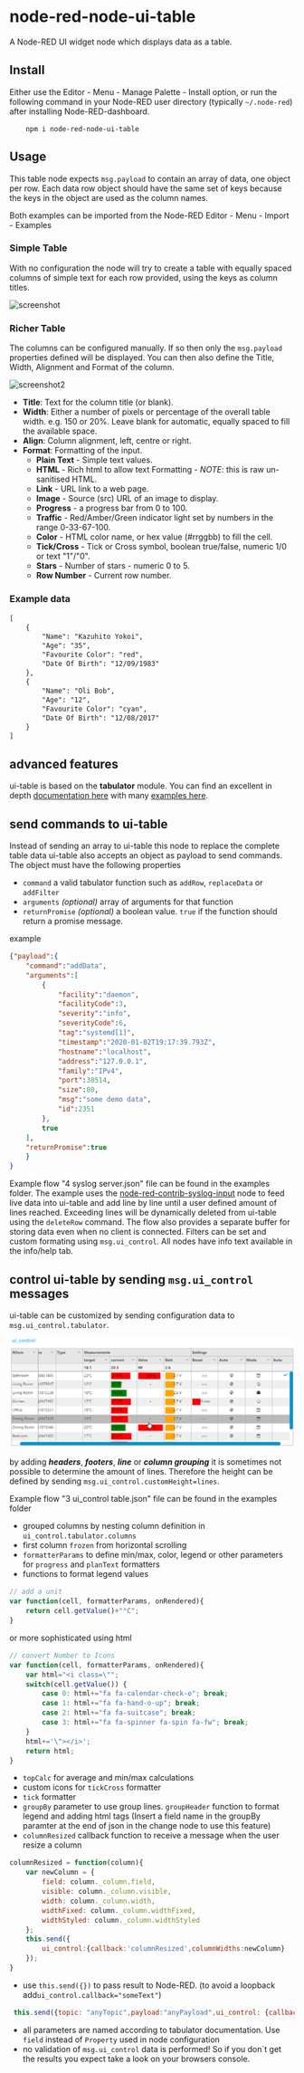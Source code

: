 node-red-node-ui-table
======================

A Node-RED UI widget node which displays data as a table.

## Install

Either use the Editor - Menu - Manage Palette - Install option, or run the following command in your Node-RED user directory (typically `~/.node-red`) after installing Node-RED-dashboard.

        npm i node-red-node-ui-table

## Usage

This table node expects `msg.payload` to contain an array of data, one object per row.
Each data row object should have the same set of keys because the keys in the object are used as the column names.

Both examples can be imported from the Node-RED Editor - Menu - Import - Examples

### Simple Table

With no configuration the node will try to create a table with equally spaced columns of simple text for each row provided, using the keys as column titles.

![screenshot](https://raw.githubusercontent.com/node-red/node-red-ui-nodes/master/node-red-node-ui-table/screenshot.png)

### Richer Table

The columns can be configured manually. If so then only the `msg.payload` properties defined will be displayed. You can then also define the Title, Width, Alignment and Format of the column.

![screenshot2](https://raw.githubusercontent.com/node-red/node-red-ui-nodes/master/node-red-node-ui-table/screenshot2.png)

 - **Title**: Text for the column title (or blank).
 - **Width**: Either a number of pixels or percentage of the overall table width. e.g. 150 or 20%. Leave blank for automatic, equally spaced to fill the available space.
 - **Align**: Column alignment, left, centre or right.
 - **Format**: Formatting of the input.
   - **Plain Text** - Simple text values.
   - **HTML** - Rich html to allow text Formatting - *NOTE*: this is raw un-sanitised HTML.
   - **Link** - URL link to a web page.
   - **Image** - Source (src) URL of an image to display.
   - **Progress** - a progress bar from 0 to 100.
   - **Traffic** - Red/Amber/Green indicator light set by numbers in the range 0-33-67-100.
   - **Color** - HTML color name, or hex value (#rrggbb) to fill the cell.
   - **Tick/Cross** - Tick or Cross symbol, boolean true/false, numeric 1/0 or text "1"/"0".
   - **Stars** - Number of stars - numeric 0 to 5.
   - **Row Number** - Current row number.


### Example data

```
[
    {
        "Name": "Kazuhito Yokoi",
        "Age": "35",
        "Favourite Color": "red",
        "Date Of Birth": "12/09/1983"
    },
    {
        "Name": "Oli Bob",
        "Age": "12",
        "Favourite Color": "cyan",
        "Date Of Birth": "12/08/2017"
    }
]
```
## advanced features

ui-table is based on the **tabulator** module. You can find an excellent in depth [documentation here](http://tabulator.info/docs/4.4) with many [examples here](http://tabulator.info/examples/4.4).

## send commands to ui-table

Instead of sending an array to ui-table this node to replace the complete table data ui-table also accepts an object as payload to send commands. The object must have the following properties

- `command` a valid tabulator function such as `addRow`, `replaceData` or `addFilter`
- `arguments` *(optional)* array of arguments for that function
- `returnPromise` *(optional)* a boolean value. `true` if the function should return a promise message.

example
```json
{"payload":{
    "command":"addData",
    "arguments":[
        {
            "facility":"daemon",
            "facilityCode":3,
            "severity":"info",
            "severityCode":6,
            "tag":"systemd[1]",
            "timestamp":"2020-01-02T19:17:39.793Z",
            "hostname":"localhost",
            "address":"127.0.0.1",
            "family":"IPv4",
            "port":38514,
            "size":80,
            "msg":"some demo data",
            "id":2351
        },
        true
    ],
    "returnPromise":true
    }
}
```

Example flow "4 syslog server.json" file can be found in the examples folder. The example uses the [node-red-contrib-syslog-input](https://flows.nodered.org/node/node-red-contrib-syslog-input) node to feed live data into ui-table and add line by line until a user defined amount of lines reached. Exceeding lines will be dynamically deleted from ui-table using the `deleteRow` command. The flow also provides a separate buffer for storing data even when no client is connected. Filters can be set and custom formating using `msg.ui_control`. All nodes have info text available in the info/help tab.

## control ui-table by sending ```msg.ui_control``` messages

ui-table can be customized by sending configuration data to `msg.ui_control.tabulator`.

![customized table](https://raw.githubusercontent.com/node-red/node-red-ui-nodes/master/node-red-node-ui-table//ui-table-custom.png)

by adding ***headers***, ***footers***, ***line*** or ***column grouping*** it is sometimes not possible to determine the amount of lines. Therefore the height can be defined by sending `msg.ui_control.customHeight=lines`. 

Example flow "3 ui_control table.json" file can be found in the examples folder

- grouped columns by nesting column definition in ` ui_control.tabulator.columns`
- first column ```frozen``` from horizontal scrolling
- `formatterParams` to define min/max, color, legend or other parameters for `progress` and `planText` formatters 
- functions to format legend values
``` javascript
// add a unit
var function(cell, formatterParams, onRendered){
    return cell.getValue()+"°C";
}
```
or more sophisticated using html
``` javascript
// convert Number to Icons
var function(cell, formatterParams, onRendered){
    var html="<i class=\"";
    switch(cell.getValue()) {
        case 0: html+="fa fa-calendar-check-o"; break;
        case 1: html+="fa fa-hand-o-up"; break;
        case 2: html+="fa fa-suitcase"; break;
        case 3: html+="fa fa-spinner fa-spin fa-fw"; break;
    }
    html+='\"></i>';
    return html;
}
```
- `topCalc` for average and min/max calculations
- custom icons for `tickCross` formatter
- `tick` formatter
- `groupBy` parameter to use group lines. `groupHeader` function to format legend and adding html tags (Insert a field name in the groupBy paramter at the end of json in the change node to use this feature)
- `columnResized` callback function to receive a message when the user resize a column
``` javascript
columnResized = function(column){
    var newColumn = {
        field: column._column.field,
        visible: column._column.visible,
        width: column._column.width,
        widthFixed: column._column.widthFixed,
        widthStyled: column._column.widthStyled
    };
    this.send({
        ui_control:{callback:'columnResized',columnWidths:newColumn}
    });
}
```
- use `this.send({})` to pass result to Node-RED. (to avoid a loopback add`ui_control.callback="someText"`)
```javascript
 this.send({topic: "anyTopic",payload:"anyPayload",ui_control: {callback:"myCallback"}});
```
- all parameters are named according to tabulator documentation. Use ```field``` instead of ```Property``` used in node configuration
- no validation of `msg.ui_control` data is performed! So if you don`t get the results you expect take a look on your browsers console.
